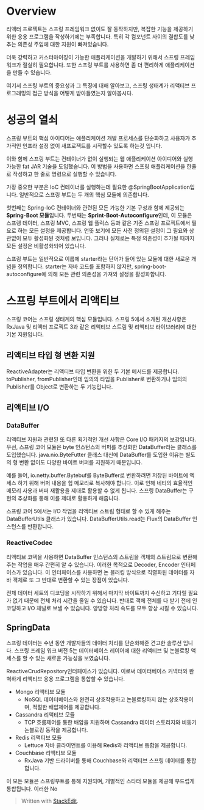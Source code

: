 # Overview

리액터 프로젝트는 스프링 프레임워크 없이도 잘 동작하지만, 복잡한 기능을 제공하기 위한 응용 프로그램을 작성하기에는 부족합니다. 특히 각 컴포넌트 사이의 결합도를 낮추는 의존성 주입에 대한 지원이 빠져있습니다. 

더욱 강력하고 커스터마이징이 가능한 애플리케이션을 개발하기 위해서 스프링 프레임워크가 절실히 필요합니다. 또한 스프링 부트를 사용하면 좀 더 편리하게 애플리케이션을 만들 수 있습니다. 

여기서 스프링 부트의 중요성과 그 특징에 대해 알아보고, 스프링 생태계가 리액티브 프로그래밍의 접근 방식을 어떻게 받아들였는지 알아봅시다. 

# 성공의 열쇠

스프링 부트의 핵심 아이디어는 애플리케이션 개발 프로세스를 단순화하고 사용자가 추가적인 인프라 설정 없이 새프로젝트를 시작할수 있도록 하는것 입니다. 

이와 함께 스프링 부트는 컨테이너가 없이 실행되는 웹 애플리케이션 아이디어와 실행 가능한 fat JAR 기술을 도입했습니다. 이 방법을 사용하면 스프링 애플리케이션을 한줄로 작성하고 한 줄로 명령으로 실행할 수 있습니다.

가장 중요한 부분은 IoC 컨테이너를 실행하는데 필요한 @SpringBootApplication입니다. 일반적으로 스프링 부트는 두 개의 핵심 모듈에 의존합니다.

첫번째는 Spring-IoC 컨테이너와 관련된 모든 가능한 기본 구성과 함께 제공되는 **Spring-Boot 모듈**입니다. 두번째는 **Sprint-Boot-Autoconfigure**인데, 이 모듈은 스프렝 데이터, 스프링 MVC, 스프링 웹 플럭스 등과 같은 기존 스프링 프로젝트에서 필요로 하는 모든 설정을 제공합니다. 언뜻 보기에 모든 사전 정의된 설정이 그 필요와 상관없이 모두 활성화된 것처럼 보입니다. 그러나 실제로는 특정 의존성이 추가될 때까지 모든 설정은 비활성화되어 있습니다.

스프링 부트는 일반적으로 이름에 starter라는 단어가 들어 있는 모듈에 대한 새로운 개념을 정의합니다. starter는 자바 코드를 포함하지 않지만, spring-boot-autoconfigure에 의해 모든 관련 의존성을 가져와 설정을 활성화합니다. 

# 스프링 부트에서 리액티브

스프링 코어는 스프링 생태계의 핵심 모듈입니다. 스프링 5에서 소개된 개선사항은 RxJava 및 리액터 프로젝트 3과 같은 리액티브 스트림 및 리액티브 라이브러리에 대한 기본 지원입니다. 

## 리액티브 타입 형 변환 지원

ReactiveAdapter는 리액티브 타입 변환을 위한 두 기본 메서드를 제공합니다. toPublisher, fromPublisher인데 임의의 타입을 Publisher<T>로 변환하거나 임의의 Publisher<T>를 Object로 변환하는 두 기능입니다. 


## 리액티브 I/O

### DataBuffer
리액티브 지원과 관련된 또 다른 획기적인 개선 사항은 Core I/O 패키지의 보강입니다. 우선, 스프링 코어 모듈은 byte 인스턴스의 버퍼를 추상화한 DataBuffer라는 클래스를 도입했습니다. java.nio.ByteFutter 클래스 대신에 DataBuffer를 도입한 이유는 별도의 형 변환 없이도 다양한 바이트 버퍼를 지원하기 때문입니다.

예를 들어, io.netty.buffer.Bytebuf를 ByteBuffer로 변환하려면 저장된 바이트에 엑세스 하기 위해 버퍼 내용을 힙 메모리로 복사해야 합니다.  이로 인해 네티의 효율적인 메모리 사용과 버퍼 재활용을 제대로 활용할 수 없게 됩니다. 스프링 DataBuffer는 구현의 추상화를 통해 이를 제대로 활용하게 해줍니다. 

스프링 코어 5에서는 I/O 작업을 리액티브 스트림 형태로 할 수 있게 해주는 DataBufferUtils 클래스가 있습니다. DataBufferUtils.read는 Flux의 DataBuffer 인스턴스를 반환합니다. 

### ReactiveCodec 

리액티브 코덱을 사용하면 DataBuffer 인스턴스의 스트림을 객체의 스트림으로 변환해주는 작업을 매우 간편히 알 수 있습니다.  이러한 목적으로 Decoder, Encoder 인터페이스가 있습니다. 이 인터페이스를 사용하면 논 블러킹 방식으로 직렬화된 데이터를 자바 객체로 또 그 반대로 변환할 수 있는 장점이 있습니다. 

전체 데이터 세트의 디코딩을 시작하기 위해서 마지막 바이트까지 수신하고 기다릴 필요가 없기 때문에 전체 처리 시간을 줄일 수 있습니다. 반대로 객체 전체를 다 받기 전에 인코딩하고 I/O 채널로 보낼 수 있습니다. 양방향 처리 속도를 모두 향상 시킬 수 있습니다.

## SpringData

스프링 데이터는 수년 동안 개발자들의 데이터 처리를 단순화해준 견고한 솔루션 입니다. 스프링 프레임 워크 버전 5는 데이터베이스 레이어에 대한 리액티브 및 논블로킹 액세스를 할 수 있는 새로운 가능성을 보였습니다. 

ReactiveCrudRepository인터페이스가 있습니다. 이로써 데이터베이스 커넥터와 완벽하게 리액티브 응용 프로그램을 통합할 수 있습니다. 

* Mongo 리액티브 모듈
	* NoSQL 데이터베이스와 완전히 상호작용하고 논블로킹하지 않는 상호작용이며, 적절한 배압제어를 제공합니다.
* Cassandra 리액티브 모듈
	* TCP 흐름제어를 통한 배압을 지원하며 Cassandra 데이터 스토리지와 비동기 논블로킹 동작을 제공합니다.
* Redis 리액티브 모듈
	* Lettuce 자바 클라이언트를 이용해 Redis와 리액티브 통합을 제공합니다.
* Couchbase 리액티브 모듈
	* RxJava 기반 드라이버를 통해 Couchbase와 리액티브 스프링 데이터를 통합합니다. 

이 모든 모듈은 스프링부트를 통해 지원되며, 개별적인 스타터 모듈을 제공해 부드럽게 통합됩니다. 이러한 No



> Written with [StackEdit](https://stackedit.io/).
<!--stackedit_data:
eyJoaXN0b3J5IjpbLTgyOTQ3MjE5NywxMTAzMDQyNTUyLC0yMT
AxMDI3OTYyLC0yODk3NTY4MSw1MjIyNTkwMzMsODEyMTgzMTcw
LC0xMDMyMjQ3MjQyLDE0OTM1MzA3ODgsMTM4MjY2OTEyMiwtNj
UzOTgyMjI0LC0xNDgxMDUyODMzLDI3ODcwOTkzOCw2MDA1Nzcx
MywtMjk4ODg3MjI1LDk0NzIxMTYwMCwtNTQwMDY5Mzk5LDczMD
k5ODExNl19
-->